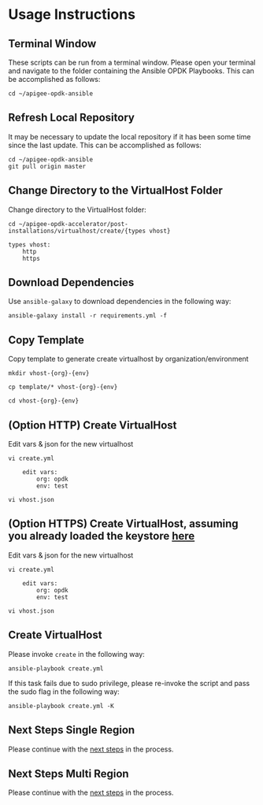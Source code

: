 # Usage Instructions

## Terminal Window
These scripts can be run from a terminal window. Please open your terminal and navigate to the folder
containing the Ansible OPDK Playbooks. This can be accomplished as follows: 

    cd ~/apigee-opdk-ansible

## Refresh Local Repository
It may be necessary to update the local repository if it has been some time since the last update.
This can be accomplished as follows: 

    cd ~/apigee-opdk-ansible
    git pull origin master

## Change Directory to the VirtualHost Folder
Change directory to the VirtualHost folder:

    cd ~/apigee-opdk-accelerator/post-installations/virtualhost/create/{types vhost}
	
	types vhost:
		http
		https

## Download Dependencies
Use `ansible-galaxy` to download dependencies in the following way: 

    ansible-galaxy install -r requirements.yml -f

## Copy Template
Copy template to generate create virtualhost by organization/environment

	mkdir vhost-{org}-{env}
	
	cp template/* vhost-{org}-{env}
	
	cd vhost-{org}-{env}
	
## (Option HTTP) Create VirtualHost
Edit vars & json for the new virtualhost

    vi create.yml
	
		edit vars:
			org: opdk
			env: test
			
	vi vhost.json
	
## (Option HTTPS) Create VirtualHost, assuming you already loaded the keystore [here](../../keystore/README.md#usage-instructions)
Edit vars & json for the new virtualhost

    vi create.yml
	
		edit vars:
			org: opdk
			env: test
			
	vi vhost.json

## Create VirtualHost 

Please invoke `create` in the following way:
    
    ansible-playbook create.yml

If this task fails due to sudo privilege, please re-invoke the script and pass the sudo flag in the following way: 

    ansible-playbook create.yml -K
    

## Next Steps Single Region

Please continue with the [next steps](../../../installations/single-region/README.md#quick-start-usage-overview) in the process.

## Next Steps Multi Region

Please continue with the [next steps](../../../installations/multi-region/README.md#quick-start-usage-overview) in the process.